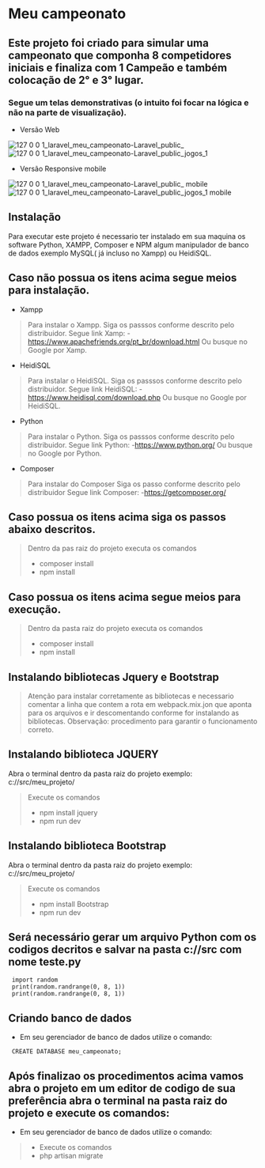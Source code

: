 # Meu campeonato
## Este projeto foi criado para simular uma campeonato que componha 8 competidores iniciais e finaliza com 1 Campeão e também colocação de 2° e 3° lugar.
### Segue um telas demonstrativas (o intuito foi focar na lógica e não na parte de visualização).

* Versão Web

![127 0 0 1_laravel_meu_campeonato-Laravel_public_](https://user-images.githubusercontent.com/60671190/178127488-833c93c6-e66d-4ce4-b79d-e887b512b2df.png)
![127 0 0 1_laravel_meu_campeonato-Laravel_public_jogos_1](https://user-images.githubusercontent.com/60671190/178127489-fc63786e-8445-4d1a-bdeb-11365432392b.png)

* Versão Responsive mobile

![127 0 0 1_laravel_meu_campeonato-Laravel_public_ mobile](https://user-images.githubusercontent.com/60671190/178128306-79be3035-5876-4c89-ba71-7099926ed490.png)
![127 0 0 1_laravel_meu_campeonato-Laravel_public_jogos_1 mobile](https://user-images.githubusercontent.com/60671190/178128302-0b43f7ec-32e4-4526-a7e6-9260e0f5730a.png)


## Instalação

Para executar este projeto é necessario ter instalado em sua maquina os software Python, XAMPP, Composer e NPM algum manipulador de banco de dados exemplo MySQL( já incluso no Xampp) ou HeidiSQL.

## Caso não possua os itens acima segue meios para instalação.

- Xampp
> Para instalar o Xampp.
Siga os passsos conforme descrito pelo distribuidor.
Segue link Xamp:
    -https://www.apachefriends.org/pt_br/download.html
Ou busque no Google por Xamp.

- HeidiSQL
> Para instalar o HeidiSQL.
Siga os passsos conforme descrito pelo distribuidor.
Segue link HeidiSQL:
    -https://www.heidisql.com/download.php
Ou busque no Google por HeidiSQL.

- Python
> Para instalar o Python.
Siga os passsos conforme descrito pelo distribuidor.
Segue link Python:
    -https://www.python.org/
Ou busque no Google por Python.


- Composer
> Para instalar do Composer
Siga os passo conforme descrito pelo distribuidor
Segue link Composer:
 -https://getcomposer.org/

## Caso possua os itens acima siga os passos abaixo descritos. 
> Dentro da pas raiz do projeto executa os comandos
 > * composer install
 > * npm install

## Caso possua os itens acima segue meios para execução. 
> Dentro da pasta raiz do projeto executa os comandos
> * composer install
> * npm install


## Instalando bibliotecas Jquery e Bootstrap
> Atenção para instalar corretamente as bibliotecas e necessario comentar a linha que contem a rota em webpack.mix.jon que aponta para os arquivos e ir descomentando conforme for instalando as bibliotecas.
> Observação: procedimento para garantir o funcionamento correto.

## Instalando biblioteca JQUERY
Abra o terminal dentro da pasta raiz do projeto exemplo: c://src/meu_projeto/

>Execute os comandos 
> * npm install jquery
> * npm run dev

## Instalando biblioteca Bootstrap
Abra o terminal dentro da pasta raiz do projeto exemplo: c://src/meu_projeto/

> Execute os comandos 
> * npm install Bootstrap
> * npm run dev

## Será necessário gerar um arquivo Python com os codigos decritos e salvar na pasta c://src com nome teste.py
```
 import random
 print(random.randrange(0, 8, 1))
 print(random.randrange(0, 8, 1))
```

## Criando banco de dados

* Em seu gerenciador de banco de dados utilize o comando:
```
 CREATE DATABASE meu_campeonato;
```
## Após finalizao os procedimentos acima vamos abra o projeto em um editor de codigo de sua preferência abra o terminal na pasta raiz do projeto e execute os comandos:

* Em seu gerenciador de banco de dados utilize o comando:
> * Execute os comandos
> * php artisan migrate
